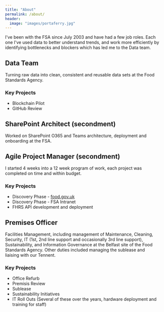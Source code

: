 ```yaml
---
title: "About"
permalink: /about/
header:
  image: "images/portaferry.jpg"
---
```


I've been with the FSA since July 2003 and have had a few job roles.  Each one I've used data to better understand trends, and work more efficiently by identifying bottlenecks and blockers which has led me to the Data team.  

## Data Team

Turning raw data into clean, consistent and reusable data sets at the Food Standards Agency.

### Key Projects
*   Blockchain Pilot
*   GitHub Review

## SharePoint Architect (secondment)

Worked on SharePoint O365 and Teams architecture, deployment and onboarding at the FSA.

## Agile Project Manager (secondment)

I started 4 weeks into a 12 week program of work, each project was completed on time and within budget.

### Key Projects
*   Discovery Phase - [food.gov.uk](https://www.food.gov.uk/)
*   Discovery Phase - FSA Intranet
*   FHRS API development and deployment

## Premises Officer

Facilities Management, including management of Maintenance, Cleaning, Security, IT (1st, 2nd line support and occasionally 3rd line support), Sustainability, and Information Governance at the Belfast site of the Food Standards Agency.  Other duties included managing the sublease and liaising with our Tennent.

### Key Projects
*   Office Refurb
*   Premisis Review
*   Sublease
*   Sustainability Initiatives
*   IT Roll Outs (Several of these over the years, hardware deployment and training for staff)
